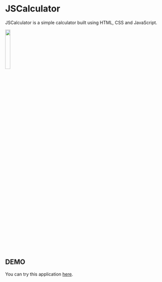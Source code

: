 
# JSCalculator

JSCalculator is a simple calculator built using HTML, CSS and JavaScript.


<img src="https://user-images.githubusercontent.com/59758146/111577807-bca6fc80-8791-11eb-8f90-c4c32a4882ee.png" width="18%"></img> 


## DEMO

You can try this application [here](https://pip.pypa.io/en/stable/).
